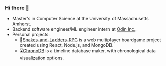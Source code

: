 ### Hi there 👋

- Master's in Computer Science at the University of Massachusetts Amherst.
- Backend software engineer/ML engineer intern at [Odin Inc.](https://odin-inc.com/).
- Personal projects:
  - 🎲[Snakes-and-Ladders-RPG](https://jkvin114.github.io/Snakes-and-Ladders-RPG-wiki/index.html) is a web multiplayer boardgame project created using React, Node.js, and MongoDB.
  - ⌛️[ChronoDB](https://jkvin114.github.io/chronodb-lite) is a timeline database maker, with chronological data visualization options.

<!--
**jkvin114/jkvin114** is a ✨ _special_ ✨ repository because its `README.md` (this file) appears on your GitHub profile.

[![My GitHub Language Stats](https://github-readme-stats.vercel.app/api/top-langs/?username=jkvin114&langs_count=6&theme=tokyonight)]()
Here are some ideas to get you started:

- 🔭 I’m currently working on ...
- 🌱 I’m currently learning ...
- 👯 I’m looking to collaborate on ...
- 🤔 I’m looking for help with ...
- 💬 Ask me about ...
- 📫 How to reach me: ...
- 😄 Pronouns: ...
- ⚡ Fun fact: ...
-->
